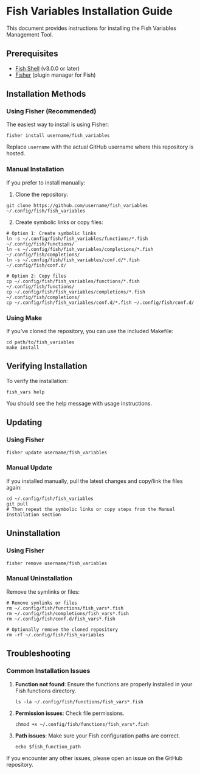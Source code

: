 # Fish Variables Installation Guide

This document provides instructions for installing the Fish Variables Management Tool.

## Prerequisites

- [Fish Shell](https://fishshell.com/) (v3.0.0 or later)
- [Fisher](https://github.com/jorgebucaran/fisher) (plugin manager for Fish)

## Installation Methods

### Using Fisher (Recommended)

The easiest way to install is using Fisher:

```fish
fisher install username/fish_variables
```

Replace `username` with the actual GitHub username where this repository is hosted.

### Manual Installation

If you prefer to install manually:

1. Clone the repository:

```fish
git clone https://github.com/username/fish_variables ~/.config/fish/fish_variables
```

2. Create symbolic links or copy files:

```fish
# Option 1: Create symbolic links
ln -s ~/.config/fish/fish_variables/functions/*.fish ~/.config/fish/functions/
ln -s ~/.config/fish/fish_variables/completions/*.fish ~/.config/fish/completions/
ln -s ~/.config/fish/fish_variables/conf.d/*.fish ~/.config/fish/conf.d/

# Option 2: Copy files
cp ~/.config/fish/fish_variables/functions/*.fish ~/.config/fish/functions/
cp ~/.config/fish/fish_variables/completions/*.fish ~/.config/fish/completions/
cp ~/.config/fish/fish_variables/conf.d/*.fish ~/.config/fish/conf.d/
```

### Using Make

If you've cloned the repository, you can use the included Makefile:

```fish
cd path/to/fish_variables
make install
```

## Verifying Installation

To verify the installation:

```fish
fish_vars help
```

You should see the help message with usage instructions.

## Updating

### Using Fisher

```fish
fisher update username/fish_variables
```

### Manual Update

If you installed manually, pull the latest changes and copy/link the files again:

```fish
cd ~/.config/fish/fish_variables
git pull
# Then repeat the symbolic links or copy steps from the Manual Installation section
```

## Uninstallation

### Using Fisher

```fish
fisher remove username/fish_variables
```

### Manual Uninstallation

Remove the symlinks or files:

```fish
# Remove symlinks or files
rm ~/.config/fish/functions/fish_vars*.fish
rm ~/.config/fish/completions/fish_vars*.fish
rm ~/.config/fish/conf.d/fish_vars*.fish

# Optionally remove the cloned repository
rm -rf ~/.config/fish/fish_variables
```

## Troubleshooting

### Common Installation Issues

1. **Function not found**: Ensure the functions are properly installed in your Fish functions directory.

   ```fish
   ls -la ~/.config/fish/functions/fish_vars*.fish
   ```

2. **Permission issues**: Check file permissions.

   ```fish
   chmod +x ~/.config/fish/functions/fish_vars*.fish
   ```

3. **Path issues**: Make sure your Fish configuration paths are correct.

   ```fish
   echo $fish_function_path
   ```

If you encounter any other issues, please open an issue on the GitHub repository.

